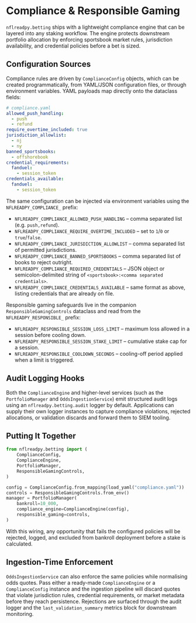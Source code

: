 # Compliance & Responsible Gaming

`nflreadpy.betting` ships with a lightweight compliance engine that can be
layered into any staking workflow.  The engine protects downstream portfolio
allocation by enforcing sportsbook market rules, jurisdiction availability, and
credential policies before a bet is sized.

## Configuration Sources

Compliance rules are driven by `ComplianceConfig` objects, which can be created
programmatically, from YAML/JSON configuration files, or through environment
variables.  YAML payloads map directly onto the dataclass fields:

```yaml
# compliance.yaml
allowed_push_handling:
  - push
  - refund
require_overtime_included: true
jurisdiction_allowlist:
  - nj
  - ny
banned_sportsbooks:
  - offshorebook
credential_requirements:
  fanduel:
    - session_token
credentials_available:
  fanduel:
    - session_token
```

The same configuration can be injected via environment variables using the
`NFLREADPY_COMPLIANCE_` prefix:

- `NFLREADPY_COMPLIANCE_ALLOWED_PUSH_HANDLING` – comma separated list
  (e.g. `push,refund`).
- `NFLREADPY_COMPLIANCE_REQUIRE_OVERTIME_INCLUDED` – set to `1`/`0` or
  `true`/`false`.
- `NFLREADPY_COMPLIANCE_JURISDICTION_ALLOWLIST` – comma separated list of
  permitted jurisdictions.
- `NFLREADPY_COMPLIANCE_BANNED_SPORTSBOOKS` – comma separated list of books to
  reject outright.
- `NFLREADPY_COMPLIANCE_REQUIRED_CREDENTIALS` – JSON object or
  semicolon-delimited string of `<sportsbook>:<comma separated credentials>`.
- `NFLREADPY_COMPLIANCE_CREDENTIALS_AVAILABLE` – same format as above, listing
  credentials that are already on file.

Responsible gaming safeguards live in the companion
`ResponsibleGamingControls` dataclass and read from the
`NFLREADPY_RESPONSIBLE_` prefix:

- `NFLREADPY_RESPONSIBLE_SESSION_LOSS_LIMIT` – maximum loss allowed in a session
  before cooling down.
- `NFLREADPY_RESPONSIBLE_SESSION_STAKE_LIMIT` – cumulative stake cap for a
  session.
- `NFLREADPY_RESPONSIBLE_COOLDOWN_SECONDS` – cooling-off period applied when a
  limit is triggered.

## Audit Logging Hooks

Both the `ComplianceEngine` and higher-level services (such as the
`PortfolioManager` and `OddsIngestionService`) emit structured audit logs using
an `nflreadpy.betting.audit` logger by default.  Applications can supply their
own logger instances to capture compliance violations, rejected allocations, or
validation discards and forward them to SIEM tooling.

## Putting It Together

```python
from nflreadpy.betting import (
    ComplianceConfig,
    ComplianceEngine,
    PortfolioManager,
    ResponsibleGamingControls,
)

config = ComplianceConfig.from_mapping(load_yaml("compliance.yaml"))
controls = ResponsibleGamingControls.from_env()
manager = PortfolioManager(
    bankroll=10_000,
    compliance_engine=ComplianceEngine(config),
    responsible_gaming=controls,
)
```

With this wiring, any opportunity that fails the configured policies will be
rejected, logged, and excluded from bankroll deployment before a stake is
calculated.

## Ingestion-Time Enforcement

`OddsIngestionService` can also enforce the same policies while normalising
odds quotes.  Pass either a ready-made `ComplianceEngine` or a
`ComplianceConfig` instance and the ingestion pipeline will discard quotes that
violate jurisdiction rules, credential requirements, or market metadata before
they reach persistence.  Rejections are surfaced through the audit logger and
the `last_validation_summary` metrics block for downstream monitoring.
